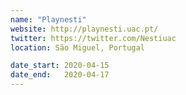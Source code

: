 ```yaml
---
name: "Playnesti"
website: http://playnesti.uac.pt/
twitter: https://twitter.com/Nestiuac
location: São Miguel, Portugal

date_start: 2020-04-15
date_end:   2020-04-17
---
```

